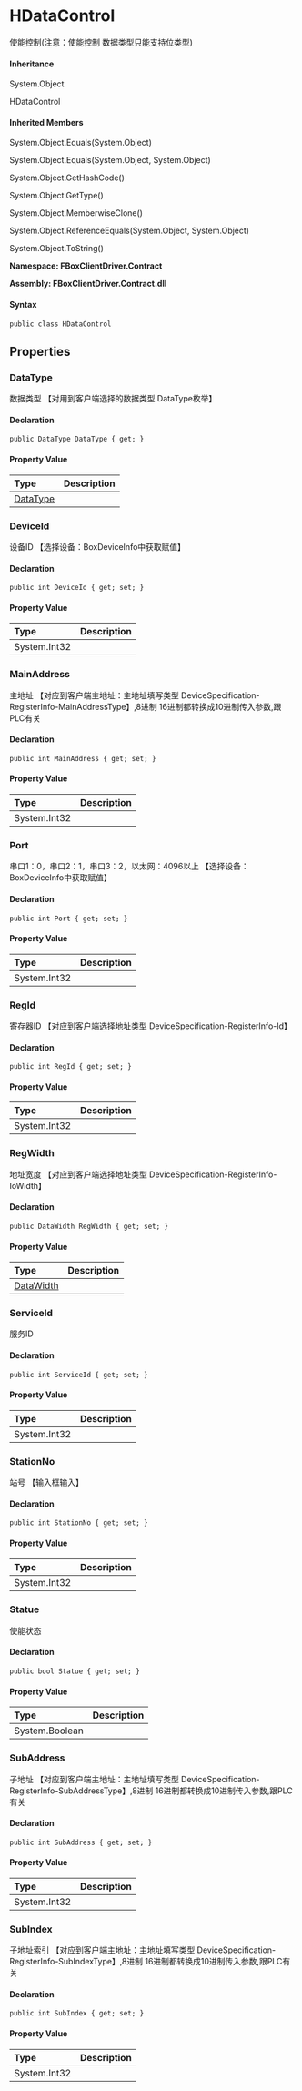 # HDataControl

使能控制\(注意：使能控制 数据类型只能支持位类型\)

#### Inheritance

System.Object

HDataControl

#### Inherited Members

System.Object.Equals\(System.Object\)

System.Object.Equals\(System.Object, System.Object\)

System.Object.GetHashCode\(\)

System.Object.GetType\(\)

System.Object.MemberwiseClone\(\)

System.Object.ReferenceEquals\(System.Object, System.Object\)

System.Object.ToString\(\)

**Namespace: FBoxClientDriver.Contract**

**Assembly: FBoxClientDriver.Contract.dll**

#### Syntax <a id="FBoxClientDriver_Contract_HDataControl_syntax"></a>

```text
public class HDataControl
```

## Properties <a id="properties"></a>

### DataType <a id="FBoxClientDriver_Contract_HDataControl_DataType"></a>

数据类型 【对用到客户端选择的数据类型 DataType枚举】

#### Declaration

```text
public DataType DataType { get; }
```

#### Property Value

| Type | Description |
| :--- | :--- |
| [DataType](https://docs.flexem.net/fbox/zh-cn/sdk/FBoxClientDriver.Contract.DataType.html) |  |

### DeviceId <a id="FBoxClientDriver_Contract_HDataControl_DeviceId"></a>

设备ID 【选择设备：BoxDeviceInfo中获取赋值】

#### Declaration

```text
public int DeviceId { get; set; }
```

#### Property Value

| Type | Description |
| :--- | :--- |
| System.Int32 |  |

### MainAddress <a id="FBoxClientDriver_Contract_HDataControl_MainAddress"></a>

主地址 【对应到客户端主地址：主地址填写类型 DeviceSpecification-RegisterInfo-MainAddressType】,8进制 16进制都转换成10进制传入参数,跟PLC有关

#### Declaration

```text
public int MainAddress { get; set; }
```

#### Property Value

| Type | Description |
| :--- | :--- |
| System.Int32 |  |

### Port <a id="FBoxClientDriver_Contract_HDataControl_Port"></a>

串口1：0，串口2：1，串口3：2，以太网：4096以上 【选择设备：BoxDeviceInfo中获取赋值】

#### Declaration

```text
public int Port { get; set; }
```

#### Property Value

| Type | Description |
| :--- | :--- |
| System.Int32 |  |

### RegId <a id="FBoxClientDriver_Contract_HDataControl_RegId"></a>

寄存器ID 【对应到客户端选择地址类型 DeviceSpecification-RegisterInfo-Id】

#### Declaration

```text
public int RegId { get; set; }
```

#### Property Value

| Type | Description |
| :--- | :--- |
| System.Int32 |  |

### RegWidth <a id="FBoxClientDriver_Contract_HDataControl_RegWidth"></a>

地址宽度 【对应到客户端选择地址类型 DeviceSpecification-RegisterInfo-IoWidth】

#### Declaration

```text
public DataWidth RegWidth { get; set; }
```

#### Property Value

| Type | Description |
| :--- | :--- |
| [DataWidth](https://docs.flexem.net/fbox/zh-cn/sdk/FBoxClientDriver.Contract.DataWidth.html) |  |

### ServiceId <a id="FBoxClientDriver_Contract_HDataControl_ServiceId"></a>

服务ID

#### Declaration

```text
public int ServiceId { get; set; }
```

#### Property Value

| Type | Description |
| :--- | :--- |
| System.Int32 |  |

### StationNo <a id="FBoxClientDriver_Contract_HDataControl_StationNo"></a>

站号 【输入框输入】

#### Declaration

```text
public int StationNo { get; set; }
```

#### Property Value

| Type | Description |
| :--- | :--- |
| System.Int32 |  |

### Statue <a id="FBoxClientDriver_Contract_HDataControl_Statue"></a>

使能状态

#### Declaration

```text
public bool Statue { get; set; }
```

#### Property Value

| Type | Description |
| :--- | :--- |
| System.Boolean |  |

### SubAddress <a id="FBoxClientDriver_Contract_HDataControl_SubAddress"></a>

子地址 【对应到客户端主地址：主地址填写类型 DeviceSpecification-RegisterInfo-SubAddressType】,8进制 16进制都转换成10进制传入参数,跟PLC有关

#### Declaration

```text
public int SubAddress { get; set; }
```

#### Property Value

| Type | Description |
| :--- | :--- |
| System.Int32 |  |

### SubIndex <a id="FBoxClientDriver_Contract_HDataControl_SubIndex"></a>

子地址索引 【对应到客户端主地址：主地址填写类型 DeviceSpecification-RegisterInfo-SubIndexType】,8进制 16进制都转换成10进制传入参数,跟PLC有关

#### Declaration

```text
public int SubIndex { get; set; }
```

#### Property Value

| Type | Description |
| :--- | :--- |
| System.Int32 |  |

